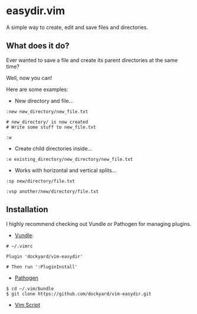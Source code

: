 easydir.vim
===========

A simple way to create, edit and save files and directories.

What does it do?
----------------

Ever wanted to save a file and create its parent directories at the same time?

Well, now you can!

Here are some examples:

* New directory and file...

```
:new new_directory/new_file.txt

# new_directory/ is now created
# Write some stuff to new_file.txt

:w
```

* Create child directories inside...

```
:e existing_directory/new_directory/new_file.txt
```

* Works with horizontal and vertical splits...

```
:sp new/directory/file.txt

:vsp another/new/directory/file.txt
```

Installation
------------

I highly recommend checking out Vundle or Pathogen for managing plugins.

* [Vundle](https://github.com/gmarik/vundle):

```
# ~/.vimrc

Plugin 'dockyard/vim-easydir'

# Then run ':PluginInstall'
```

* [Pathogen](https://github.com/tpope/vim-pathogen)

```
$ cd ~/.vim/bundle
$ git clone https://github.com/dockyard/vim-easydir.git
```

* [Vim Script](http://www.vim.org/scripts/script.php?script_id=4793)
